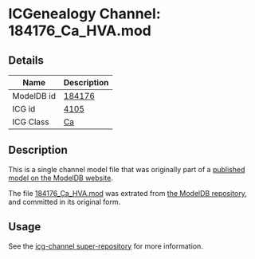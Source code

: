 # ICGenealogy Channel: 184176\_Ca\_HVA.mod

## Details

Name | Description
---- | -----------
ModelDB id | [184176](http://senselab.med.yale.edu/ModelDB/ShowModel.cshtml?model=184176)
ICG id | [4105](http://icg.neurotheory.ox.ac.uk/channels/3/4105)
ICG Class | [Ca](http://icg.neurotheory.ox.ac.uk/channels/3)

## Description

This is a single channel model file that was originally part of a [published model on the ModelDB website](http://senselab.med.yale.edu/mModelDB/ShowModel.cshtml?model=184176).

The file [184176\_Ca\_HVA.mod](184176_Ca_HVA.mod) was extrated from [the ModelDB repository](http://senselab.med.yale.edu/ModelDB/ShowModel.cshtml?model=184176), and committed in its original form.

## Usage

See the [icg-channel super-repository](https://github.com/icgenealogy/icg-channels) for more information.